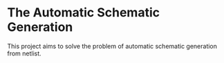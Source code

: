 # The Automatic Schematic Generation

This project aims to solve the problem of automatic schematic generation
from netlist.
